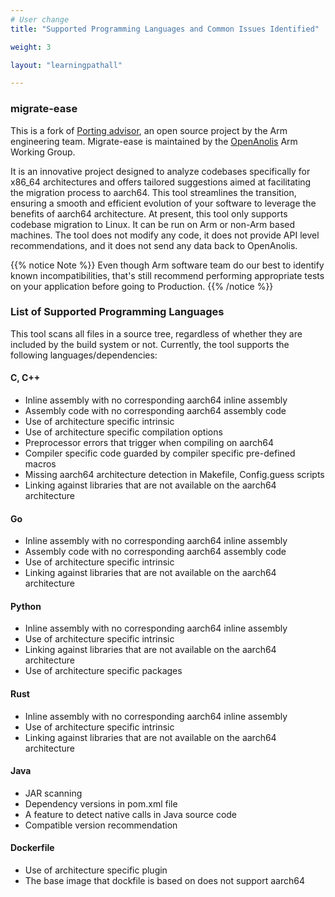 ```yaml
---
# User change
title: "Supported Programming Languages and Common Issues Identified"

weight: 3

layout: "learningpathall"

---
```


### migrate-ease

This is a fork of [Porting advisor](https://github.com/arm-hpc/porting-advisor), an open source project by the Arm engineering team. Migrate-ease is maintained by the [OpenAnolis](https://github.com/openanolis) Arm Working Group.


It is an innovative project designed to analyze codebases specifically for x86_64 architectures and offers tailored suggestions aimed at facilitating the migration process to aarch64. 
This tool streamlines the transition, ensuring a smooth and efficient evolution of your software to leverage the benefits of aarch64 architecture. 
At present, this tool only supports codebase migration to Linux. It can be run on Arm or non-Arm based machines. The tool does not modify any code, it does not provide API level recommendations, and it does not send any data back to OpenAnolis.

{{% notice Note %}}
Even though Arm software team do our best to identify known incompatibilities, that's still recommend performing appropriate tests on your application before going to Production.
{{% /notice %}}

### List of Supported Programming Languages

This tool scans all files in a source tree, regardless of whether they are included by the build system or not. Currently, the tool supports the following languages/dependencies:

#### C, C++
- Inline assembly with no corresponding aarch64 inline assembly
- Assembly code with no corresponding aarch64 assembly code
- Use of architecture specific intrinsic
- Use of architecture specific compilation options
- Preprocessor errors that trigger when compiling on aarch64
- Compiler specific code guarded by compiler specific pre-defined macros
- Missing aarch64 architecture detection in Makefile, Config.guess scripts
- Linking against libraries that are not available on the aarch64 architecture

#### Go
- Inline assembly with no corresponding aarch64 inline assembly
- Assembly code with no corresponding aarch64 assembly code
- Use of architecture specific intrinsic
- Linking against libraries that are not available on the aarch64 architecture

#### Python
- Inline assembly with no corresponding aarch64 inline assembly
- Use of architecture specific intrinsic
- Linking against libraries that are not available on the aarch64 architecture
- Use of architecture specific packages

#### Rust
- Inline assembly with no corresponding aarch64 inline assembly
- Use of architecture specific intrinsic
- Linking against libraries that are not available on the aarch64 architecture

#### Java
- JAR scanning
- Dependency versions in pom.xml file
- A feature to detect native calls in Java source code
- Compatible version recommendation

#### Dockerfile
- Use of architecture specific plugin
- The base image that dockfile is based on does not support aarch64


